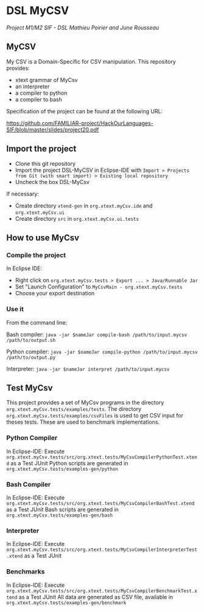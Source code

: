 # DSL MyCSV
*Project M1/M2 SIF - DSL*
*Mathieu Poirier and June Rousseau*

## MyCSV
My CSV is a Domain-Specific for CSV manipulation. This repository provides:
- xtext grammar of MyCsv
- an interpreter
- a compiler to python
- a compiler to bash

Specification of the project can be found at the following URL:

https://github.com/FAMILIAR-project/HackOurLanguages-SIF/blob/master/slides/project20.pdf

## Import the project
- Clone this git repository
- Import the project DSL-MyCSV in Eclipse-IDE with `Import > Projects from Git (with smart import) > Existing local repository`
- Uncheck the box DSL-MyCsv

If necessary:
- Create directory `xtend-gen` in `org.xtext.myCsv.ide` and `org.xtext.myCsv.ui`
- Create directory `src` in `org.xtext.myCsv.ui.tests`

## How to use MyCsv
### Compile the project
In Eclipse IDE:
- Right click on `org.xtext.myCsv.tests > Export ... > Java/Runnable Jar`
- Set "Launch Configuration" to `MyCsvMain - org.xtext.myCsv.tests`
- Choose your export destination

### Use it
From the command line:

Bash compiler: `java -jar $nameJar compile-bash /path/to/input.mycsv /path/to/output.sh`

Python compiler:   `java -jar $nameJar compile-python /path/to/input.mycsv /path/to/output.py`

Interpreter: `java -jar $nameJar interpret /path/to/input.mycsv`

## Test MyCsv
This project provides a set of MyCsv programs in the directory `org.xtext.myCsv.tests/examples/tests`. The directory `org.xtext.myCsv.tests/examples/csvFiles` is used to get CSV input for theses tests. These are used to benchmark implementations. 

### Python Compiler
In Eclipse-IDE:
Execute `org.xtext.myCsv.tests/src/org.xtext.tests/MyCsvCompilerPythonTest.xtend` as a Test JUnit
Python scripts are generated in `org.xtext.myCsv.tests/examples-gen/python`

### Bash Compiler
In Eclipse-IDE:
Execute `org.xtext.myCsv.tests/src/org.xtext.tests/MyCsvCompilerBashTest.xtend` as a Test JUnit
Bash scripts are generated in `org.xtext.myCsv.tests/examples-gen/bash`

### Interpreter
In Eclipse-IDE:
Execute `org.xtext.myCsv.tests/src/org.xtext.tests/MyCsvCompilerInterpreterTest.xtend` as a Test JUnit

### Benchmarks
In Eclipse-IDE:
Execute `org.xtext.myCsv.tests/src/org.xtext.tests/MyCsvCompilerBenchmarkTest.xtend` as a Test JUnit
All data are generated as CSV file, available in  `org.xtext.myCsv.tests/examples-gen/benchmark`
